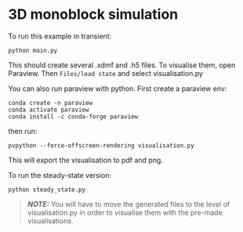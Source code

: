 # 3D monoblock simulation

To run this example in transient:

```
python main.py
```

This should create several .xdmf and .h5 files.
To visualise them, open Paraview. Then `Files/load state` and select visualisation.py

You can also run paraview with python.
First create a paraview env:

```
conda create -n paraview
conda activate paraview
conda install -c conda-forge paraview
```
then run:
```
pvpython --force-offscreen-rendering visualisation.py
```

This will export the visualisation to pdf and png.

To run the steady-state version:

```
python steady_state.py
```

> **_NOTE:_** You will have to move the generated files to the level of visualisation.py in order to visualise them with the pre-made visualisations.